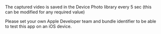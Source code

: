 
The captured video is saved in the Device Photo library every 5 sec (this can be modified for any required value)

Please set your own Apple Developer team and bundle identifier to be able to test this app on an iOS device.
